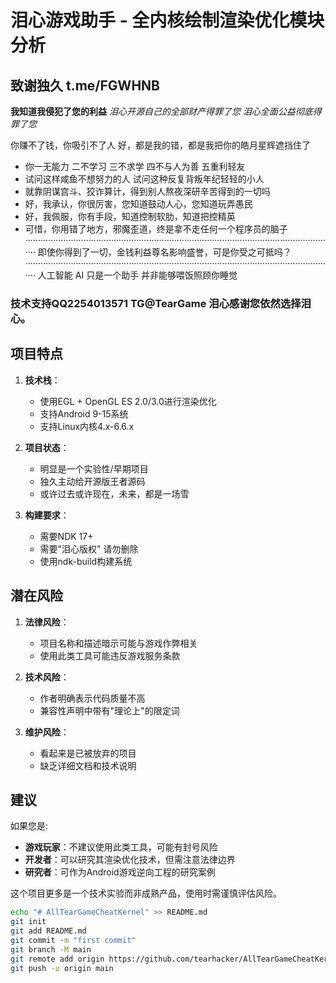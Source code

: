 # 泪心游戏助手 - 全内核绘制渲染优化模块分析

## 致谢独久 t.me/FGWHNB


**我知道我侵犯了您的利益**
*泪心开源自己的全部财产得罪了您*
*泪心全面公益彻底得罪了您*

你赚不了钱，你吸引不了人
好，都是我的错，都是我把你的皓月星辉遮挡住了
   - 你一无能力 二不学习 三不求学 四不与人为善 五重利轻友
   - 试问这样咸鱼不想努力的人 试问这种反复背叛年纪轻轻的小人
   - 就靠阴谋宫斗、狡诈算计，得到别人熬夜深研辛苦得到的一切吗
   - 好，我承认，你很厉害，您知道鼓动人心，您知道玩弄愚民
   - 好，我佩服，你有手段，知道控制软肋，知道把控精英
   - 可惜，你用错了地方，邪魔歪道，终是拿不走任何一个程序员的脑子
···························································································································
即使你得到了一切，金钱利益尊名影响盛誉，可是你受之可抵吗？
···························································································································
人工智能 AI 只是一个助手 并非能够喂饭照顾你睡觉

### 技术支持QQ2254013571  TG@TearGame  泪心感谢您依然选择泪心。
## 项目特点

1. **技术栈**：
   - 使用EGL + OpenGL ES 2.0/3.0进行渲染优化
   - 支持Android 9-15系统
   - 支持Linux内核4.x-6.6.x

2. **项目状态**：
   - 明显是一个实验性/早期项目
   - 独久主动给开源版王者源码
   - 或许过去或许现在，未来，都是一场雪

3. **构建要求**：
   - 需要NDK 17+
   - 需要"泪心版权" 请勿删除
   - 使用ndk-build构建系统


## 潜在风险

1. **法律风险**：
   - 项目名称和描述暗示可能与游戏作弊相关
   - 使用此类工具可能违反游戏服务条款

2. **技术风险**：
   - 作者明确表示代码质量不高
   - 兼容性声明中带有"理论上"的限定词

3. **维护风险**：
   - 看起来是已被放弃的项目
   - 缺乏详细文档和技术说明

## 建议

如果您是:
- **游戏玩家**：不建议使用此类工具，可能有封号风险
- **开发者**：可以研究其渲染优化技术，但需注意法律边界
- **研究者**：可作为Android游戏逆向工程的研究案例

这个项目更多是一个技术实验而非成熟产品，使用时需谨慎评估风险。

```bash
echo "# AllTearGameCheatKernel" >> README.md
git init
git add README.md
git commit -m "first commit"
git branch -M main
git remote add origin https://github.com/tearhacker/AllTearGameCheatKernel.git
git push -u origin main
